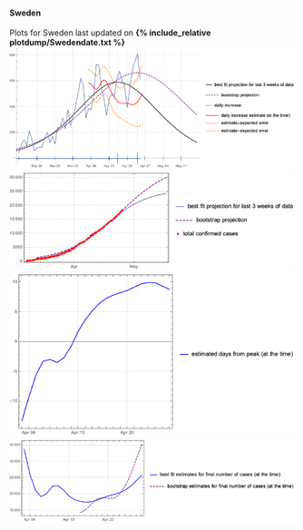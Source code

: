 #### Sweden

Plots for Sweden last updated on **{% include_relative plotdump/Swedendate.txt %}**
![](plotdump/Swedengraf.png)
![](plotdump/Swedenloggraf.png)
![](plotdump/Swedendfgraf.png)
![](plotdump/Swedenfinalplot.png)